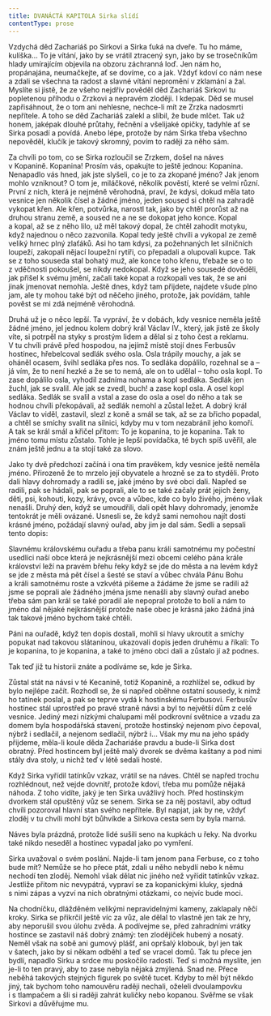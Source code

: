 ```yaml
---
title: DVANÁCTÁ KAPITOLA Sirka slídí
contentType: prose
---
```


<section>

Vzdychá děd Zachariáš po Sirkovi a Sirka ťuká na dveře. Tu ho máme, kulíška… To je vítání, jako by se vrátil ztracený syn, jako by se trosečníkům hlady umírajícím objevila na obzoru záchranná loď. Jen nám ho, propánajána, neumačkejte, ať se dovíme, co a jak. Vždyť kdoví co nám nese a zdali se všechna ta radost a slavné vítání nepromění v zklamání a žal. Myslíte si jistě, že ze všeho nejdřív pověděl děd Zachariáš Sirkovi tu popletenou příhodu o Zrzkovi a nepravém zloději. I kdepak. Děd se musel zapřisáhnout, že o tom ani nehlesne, nechce-li mít ze Zrzka nadosmrti nepřítele. A toho se děd Zachariáš zalekl a slíbil, že bude mlčet. Tak už honem, jaképak dlouhé průtahy, řečnění a všelijaké opičky, tadyhle ať se Sirka posadí a povídá. Anebo lépe, protože by nám Sirka třeba všechno nepověděl, klučík je takový skromný, povím to raději za něho sám.

Za chvíli po tom, co se Sirka rozloučil se Zrzkem, došel na náves v Kopanině. Kopanina! Prosím vás, opakujte to ještě jednou: Kopanina. Nenapadlo vás hned, jak jste slyšeli, co je to za zkopané jméno? Jak jenom mohlo vzniknout? O tom je, miláčkové, několik pověstí, které se velmi různí. První z nich, která je nejméně věrohodná, praví, že kdysi, dokud měla tato vesnice jen několik čísel a žádné jméno, jeden soused si chtěl na zahradě vykopat křen. Ale křen, potvůrka, narostl tak, jako by chtěl prorůst až na druhou stranu země, a soused ne a ne se dokopat jeho konce. Kopal a kopal, až se z něho lilo, už měl takový dopal, že chtěl zahodit motyku, když najednou o něco zazvonila. Kopal tedy ještě chvíli a vykopal ze země veliký hrnec plný zlaťáků. Asi ho tam kdysi, za požehnaných let silničních loupeží, zakopali nějací loupežní rytíři, co přepadali a olupovali kupce. Tak se z toho souseda stal bohatý muž, ale konce toho křenu, třebaže se o to z vděčnosti pokoušel, se nikdy nedokopal. Když se jeho sousedé dověděli, jak přišel k svému jmění, začali také kopat a rozkopali ves tak, že se ani jinak jmenovat nemohla. Ještě dnes, když tam přijdete, najdete všude plno jam, ale ty mohou také být od něčeho jiného, protože, jak povídám, tahle pověst se mi zdá nejméně věrohodná.

Druhá už je o něco lepší. Ta vypráví, že v dobách, kdy vesnice neměla ještě žádné jméno, jel jednou kolem dobrý král Václav IV., který, jak jistě ze školy víte, si potrpěl na styky s prostým lidem a dělal si z toho čest a reklamu. V tu chvíli právě před hospodou, na jejímž místě stojí dnes Ferbusův hostinec, hřebelcoval sedlák svého osla. Osla trápily mouchy, a jak se oháněl ocasem, švihl sedláka přes nos. To sedláka dopálilo, rozehnal se a – já vím, že to není hezké a že se to nemá, ale on to udělal – toho osla kopl. To zase dopálilo osla, vyhodil zadníma nohama a kopl sedláka. Sedlák jen žuchl, jak se svalil. Ale jak se zvedl, buch! a zase kopl osla. A osel kopl sedláka. Sedlák se svalil a vstal a zase do osla a osel do něho a tak se hodnou chvíli překopávali, až sedlák nemohl a zůstal ležet. A dobrý král Václav to viděl, zastavil, slezl z koně a smál se tak, až se za břicho popadal, a chtěl se smíchy svalit na silnici, kdyby mu v tom nezabránil jeho komoří. A tak se král smál a křičel přitom: To je kopanina, to je kopanina. Tak to jméno tomu místu zůstalo. Tohle je lepší povídačka, té bych spíš uvěřil, ale znám ještě jednu a ta stojí také za slovo.

Jako ty dvě předchozí začíná i ona tím pravěkem, kdy vesnice ještě neměla jméno. Přirozeně že to mrzelo její obyvatele a hrozně se za to styděli. Proto dali hlavy dohromady a radili se, jaké jméno by své obci dali. Napřed se radili, pak se hádali, pak se poprali, ale to se také začaly prát jejich ženy, děti, psi, kohouti, kozy, krávy, ovce a vůbec, kde co bylo živého, jméno však nenašli. Druhý den, když se umoudřili, dali opět hlavy dohromady, jenomže tentokrát je měli ovázané. Usnesli se, že když sami nemohou najít dosti krásné jméno, požádají slavný ouřad, aby jim je dal sám. Sedli a sepsali tento dopis:

Slavnému královskému ouřadu a třeba panu králi samotnému my počestní usedlíci naší obce která je nejkrásnější mezi obcemi celého pána krále království leží na pravém břehu řeky když se jde do města a na levém když se jde z města má pět čísel a šesté se staví a vůbec chvála Pánu Bohu a králi samotnému roste a vzkvétá píšeme a žádáme že jsme se radili až jsme se poprali ale žádného jména jsme nenašli aby slavný ouřad anebo třeba sám pan král se také poradil ale nepopral protože to bolí a nám to jméno dal nějaké nejkrásnější protože naše obec je krásná jako žádná jiná tak takové jméno bychom také chtěli.

Páni na ouřadě, když ten dopis dostali, mohli si hlavy ukroutit a smíchy popukat nad takovou slátaninou, ukazovali dopis jeden druhému a říkali: To je kopanina, to je kopanina, a také to jméno obci dali a zůstalo jí až podnes.

Tak teď již tu historii znáte a podíváme se, kde je Sirka.

Zůstal stát na návsi v té Kecanině, totiž Kopanině, a rozhlížel se, odkud by bylo nejlépe začít. Rozhodl se, že si napřed oběhne ostatní sousedy, k nimž ho tatínek poslal, a pak se teprve vydá k hostinskému Ferbusovi. Ferbusův hostinec stál uprostřed po pravé straně návsi a byl to největší dům z celé vesnice. Jediný mezi nízkými chalupami měl podkrovní světnice a vzadu za domem byla hospodářská stavení, protože hostinský nejenom pivo čepoval, nýbrž i sedlačil, a nejenom sedlačil, nýbrž i… Však my mu na jeho spády přijdeme, měla-li koule děda Zachariáše pravdu a bude-li Sirka dost obratný. Před hostincem byl ještě malý dvorek se dvěma kaštany a pod nimi stály dva stoly, u nichž teď v létě sedali hosté.

Když Sirka vyřídil tatínkův vzkaz, vrátil se na náves. Chtěl se napřed trochu rozhlédnout, než vejde dovnitř, protože kdoví, třeba mu pomůže nějaká náhoda. Z toho vidíte, jaký je ten Sirka uvážlivý hoch. Před hostinským dvorkem stál opuštěný vůz se senem. Sirka se za něj postavil, aby odtud chvíli pozoroval hlavní stan svého nepřítele. Byl napjat, jak by ne, vždyť zloděj v tu chvíli mohl být bůhvíkde a Sirkova cesta sem by byla marná.

Náves byla prázdná, protože lidé sušili seno na kupkách u řeky. Na dvorku také nikdo neseděl a hostinec vypadal jako po vymření.

Sirka uvažoval o svém poslání. Najde-li tam jenom pana Ferbuse, co z toho bude mít? Nemůže se ho přece ptát, zdali u něho nebydlí nebo k němu nechodí ten zloděj. Nemohl však dělat nic jiného než vyřídit tatínkův vzkaz. Jestliže přitom nic nevypátrá, vypraví se za kopanickými kluky, sjedná s nimi zápas a vyzví na nich obratnými otázkami, co nejvíc bude moci.

Na chodníčku, dlážděném velikými nepravidelnými kameny, zaklapaly něčí kroky. Sirka se přikrčil ještě víc za vůz, ale dělal to vlastně jen tak ze hry, aby neporušil svou úlohu zvěda. A podívejme se, před zahradními vrátky hostince se zastavil náš dobrý známý: ten zlodějíček hubený a nosatý. Neměl však na sobě ani gumový plášť, ani opršalý klobouk, byl jen tak v šatech, jako by si někam odběhl a teď se vracel domů. Tak tu přece jen bydlí, napadlo Sirku a srdce mu poskočilo radostí. Teď si možná myslíte, jen je-li to ten pravý, aby to zase nebyla nějaká zmýlená. Snad ne. Přece neběhá takových stejných figurek po světě tucet. Kdyby to měl být někdo jiný, tak bychom toho namouvěru raději nechali, oželeli dvoulampovku i s tlampačem a šli si raději zahrát kuličky nebo kopanou. Svěřme se však Sirkovi a důvěřujme mu.

</section>
